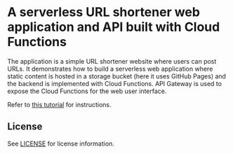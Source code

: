 # A serverless URL shortener web application and API built with Cloud Functions

The application is a simple URL shortener website where users can post URLs. It demonstrates how to build a serverless web application where static content is hosted in a storage bucket (here it uses GitHub Pages) and the backend is implemented with Cloud Functions. API Gateway is used to expose the Cloud Functions for the web user interface.

Refer to [this tutorial](https://console.bluemix.net/docs/tutorials/serverless-api-webapp.html) for instructions.

## License

See [LICENSE](LICENSE) for license information.
